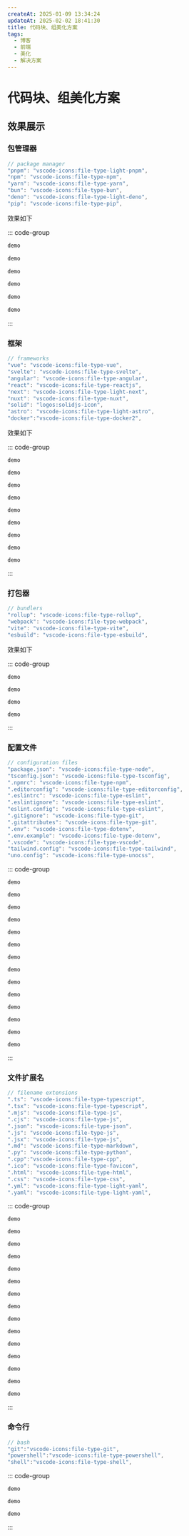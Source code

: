 ```yaml
---
createAt: 2025-01-09 13:34:24
updateAt: 2025-02-02 18:41:30
title: 代码块、组美化方案
tags:
  - 博客
  - 前端
  - 美化
  - 解决方案
---
```


# 代码块、组美化方案

## 效果展示

### 包管理器

```js [index.js]
// package manager
"pnpm": "vscode-icons:file-type-light-pnpm",
"npm": "vscode-icons:file-type-npm",
"yarn": "vscode-icons:file-type-yarn",
"bun": "vscode-icons:file-type-bun",
"deno": "vscode-icons:file-type-light-deno",
"pip": "vscode-icons:file-type-pip",
```

效果如下

::: code-group

```sh [pnpm]
demo
```

```sh [npm]
demo
```

```sh [yarn]
demo
```

```sh [bun]
demo
```

```sh [deno]
demo
```

```sh [pip]
demo
```

:::

### 框架

```js [index.js]
// frameworks
"vue": "vscode-icons:file-type-vue",
"svelte": "vscode-icons:file-type-svelte",
"angular": "vscode-icons:file-type-angular",
"react": "vscode-icons:file-type-reactjs",
"next": "vscode-icons:file-type-light-next",
"nuxt": "vscode-icons:file-type-nuxt",
"solid": "logos:solidjs-icon",
"astro": "vscode-icons:file-type-light-astro",
"docker":"vscode-icons:file-type-docker2",
```

效果如下

::: code-group

``` [Vue]
demo
```

``` [Svelte]
demo
```

``` [angular]
demo
```

``` [react]
demo
```

``` [next]
demo
```

``` [nuxt]
demo
```

``` [solid]
demo
```

``` [astro]
demo
```

``` [docker]
demo
```

:::

### 打包器

```js [index.js]
// bundlers
"rollup": "vscode-icons:file-type-rollup",
"webpack": "vscode-icons:file-type-webpack",
"vite": "vscode-icons:file-type-vite",
"esbuild": "vscode-icons:file-type-esbuild",
```

效果如下

::: code-group

``` [rollup]
demo
```

``` [webpack]
demo
```

``` [vite]
demo
```

``` [esbuild]
demo
```

:::

### 配置文件

```js [index.js]
// configuration files
"package.json": "vscode-icons:file-type-node",
"tsconfig.json": "vscode-icons:file-type-tsconfig",
".npmrc": "vscode-icons:file-type-npm",
".editorconfig": "vscode-icons:file-type-editorconfig",
".eslintrc": "vscode-icons:file-type-eslint",
".eslintignore": "vscode-icons:file-type-eslint",
"eslint.config": "vscode-icons:file-type-eslint",
".gitignore": "vscode-icons:file-type-git",
".gitattributes": "vscode-icons:file-type-git",
".env": "vscode-icons:file-type-dotenv",
".env.example": "vscode-icons:file-type-dotenv",
".vscode": "vscode-icons:file-type-vscode",
"tailwind.config": "vscode-icons:file-type-tailwind",
"uno.config": "vscode-icons:file-type-unocss",
```

::: code-group

``` [package.json]
demo
```

``` [tsconfig.json]
demo
```

``` [.npmrc]
demo
```

``` [.editorconfig]
demo
```

``` [.eslintrc]
demo
```

``` [.eslintignore]
demo
```

``` [eslint.config]
demo
```

``` [.gitignore]
demo
```

``` [.gitattributes]
demo
```

``` [.env]
demo
```

``` [.env.example]
demo
```

``` [.vscode]
demo
```

``` [tailwind.config]
demo
```

``` [uno.config]
demo
```

:::

### 文件扩展名

```js [index.js]
// filename extensions
".ts": "vscode-icons:file-type-typescript",
".tsx": "vscode-icons:file-type-typescript",
".mjs": "vscode-icons:file-type-js",
".cjs": "vscode-icons:file-type-js",
".json": "vscode-icons:file-type-json",
".js": "vscode-icons:file-type-js",
".jsx": "vscode-icons:file-type-js",
".md": "vscode-icons:file-type-markdown",
".py": "vscode-icons:file-type-python",
".cpp":"vscode-icons:file-type-cpp",
".ico": "vscode-icons:file-type-favicon",
".html": "vscode-icons:file-type-html",
".css": "vscode-icons:file-type-css",
".yml": "vscode-icons:file-type-light-yaml",
".yaml": "vscode-icons:file-type-light-yaml",
```

::: code-group

``` [.ts]
demo
```

``` [.tsx]
demo
```

``` [.mjs]
demo
```

``` [.cjs]
demo
```

``` [.json]
demo
```

``` [.js]
demo
```

``` [.jsx]
demo
```

``` [.md]
demo
```

``` [.py]
demo
```

``` [.cpp]
demo
```

``` [.ico]
demo
```

``` [.html]
demo
```

``` [.css]
demo
```

``` [.yml]
demo
```

``` [.yaml]
demo
```

:::

### 命令行

```js [index.js]
// bash
"git":"vscode-icons:file-type-git",
"powershell":"vscode-icons:file-type-powershell",
"shell":"vscode-icons:file-type-shell",
```

::: code-group

``` [git]
demo
```

``` [powershell]
demo
```

``` [shell]
demo
```

:::